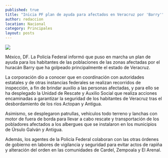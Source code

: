 ```yaml
---
published: true
title: "Inicia PF plan de ayuda para afectados en Veracruz por 'Barry'"
author: redaccion
location: Nacional
category: Principales
layout: posts
---
```


![](http://i.imgur.com/j8N9UXlm.jpg)

México, DF. La Policía Federal informó que puso en marcha un plan de ayuda para los habitantes de las poblaciones de las zonas afectadas por el huracán Barry que ha golpeado principalmente el estado de Veracruz.

La corporación dio a conocer que en coordinación con autoridades estatales y de otras instancias federales se realizan recorridos de inspección, a fin de brindar auxilio a las personas afectadas, y para ello se ha desplegado la Unidad de Rescate y Auxilio Social que realiza acciones encaminadas a garantizar la seguridad de los habitantes de Veracruz tras el desbordamiento de los ríos Actopan y Antigua.

Asimismo, se desplegaron patrullas, vehículos todo terreno y lanchas con motor de fuera de borda para llevar a cabo rescate y transportación de los pobladores afectados a los albergues que se instalaron en los municipios de Úrsulo Galván y Antigua.

Además, los agentes de la Policía Federal colaboran con las otras órdenes de gobierno en labores de vigilancia y seguridad para evitar actos de rapiña y alteración del orden en las comunidades de Cardel, Zempoala y El Arenal.

